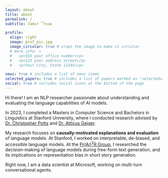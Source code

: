 ```yaml
---
layout: about
title: about
permalink: /
subtitle: ʔamir ͡tsuʁ

profile:
  align: right
  image: prof_pic.jpg
  image_circular: true # crops the image to make it circular
  # more_info: >
  #   <p>555 your office number</p>
  #   <p>123 your address street</p>
  #   <p>Your City, State 12345</p>

news: true # includes a list of news items
selected_papers: true # includes a list of papers marked as "selected={true}"
social: true # includes social icons at the bottom of the page
---
```


Hi there! I am an NLP researcher passionate about understanding and evaluating the language capabilities of AI models.

In 2023, I completed a Masters in Computer Science and Bachelors in Linguistics at Stanford University, where I conducted research advised by <a href="https://stanford.edu/~cgpotts/">Dr. Christopher Potts</a> and <a href="https://atticusg.github.io/">Dr. Atticus Geiger</a>.

My research focuses on <strong>causally-motivated explanations and evaluation</strong> of language models. At Stanford, I worked on interpretable, de-biased, and accessible language models. At the <a href="https://prair.group/">Pr(Ai)<sup>2</sup>R Group</a>, I researched the decision-making of language models during free-form text generation, and its implications on representation bias in short story generation.

Right now, I am a data scientist at Microsoft, working on multi-turn conversational agents.